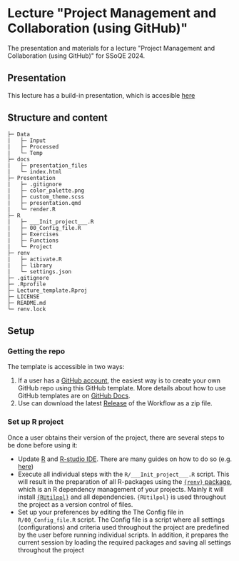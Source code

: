 # Lecture "Project Management and Collaboration (using GitHub)"

The presentation and materials for a lecture "Project Management and Collaboration (using GitHub)" for SSoQE 2024.

## Presentation

This lecture has a build-in presentation, which is accesible [here](https://ssoqe.github.io/SSoQE-Project_Management_and_Collaboration_using_GitHub/)


## Structure and content

```plaintext
├─ Data
|   ├─ Input
|   ├─ Processed
|   └─ Temp
├─ docs
|   ├─ presentation_files
|   └─ index.html
├─ Presentation
|   ├─ .gitignore
|   ├─ color_palette.png
|   ├─ custom_theme.scss
|   ├─ presentation.qmd
|   └─ render.R
├─ R
|   ├─ ___Init_project___.R
|   ├─ 00_Config_file.R
|   ├─ Exercises
|   ├─ Functions
|   └─ Project
├─ renv
|   ├─ activate.R
|   ├─ library
|   └─ settings.json
├─ .gitignore
├─ .Rprofile
├─ Lecture_template.Rproj
├─ LICENSE
├─ README.md
└─ renv.lock
```

## Setup

### Getting the repo

The template is accessible in two ways:
  
1. If a user has a [GitHub account](https://github.com/), the easiest way is to create your own GitHub repo using this GitHub template. More details about how to use GitHub templates are on [GitHub Docs](https://docs.github.com/en/repositories/creating-and-managing-repositories/creating-a-repository-from-a-template).
2. Use can download the latest [Release](https://github.com/OndrejMottl/quarto_revealjs_template/releases) of the Workflow as a zip file.

### Set up R project

Once a user obtains their version of the project, there are several steps to be done before using it:

* Update [R](https://en.wikipedia.org/wiki/R_(programming_language)) and [R-studio IDE](https://posit.co/products/open-source/rstudio/). There are many guides on how to do so (e.g. [here](https://jennhuck.github.io/workshops/install_update_R.html))
* Execute all individual steps with the `R/___Init_project___.R` script. This will result in the preparation of all R-packages using the [`{renv}` package](https://rstudio.github.io/renv/articles/renv.html), which is an R dependency management of your projects. Mainly it will install [`{RUtilpol}`](https://github.com/HOPE-UIB-BIO/R-Utilpol-package) and all dependencies. `{RUtilpol}` is used throughout the project as a version control of files.
* Set up your preferences by editing the The Config file in `R/00_Config_file.R` script. The Config file is a script where all settings (configurations) and criteria used throughout the project are predefined by the user before running individual scripts. In addition, it prepares the current session by loading the required packages and saving all settings throughout the project

